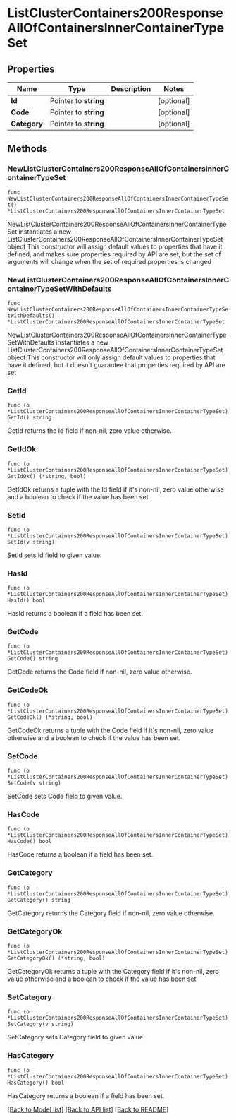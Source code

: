 # ListClusterContainers200ResponseAllOfContainersInnerContainerTypeSet

## Properties

Name | Type | Description | Notes
------------ | ------------- | ------------- | -------------
**Id** | Pointer to **string** |  | [optional] 
**Code** | Pointer to **string** |  | [optional] 
**Category** | Pointer to **string** |  | [optional] 

## Methods

### NewListClusterContainers200ResponseAllOfContainersInnerContainerTypeSet

`func NewListClusterContainers200ResponseAllOfContainersInnerContainerTypeSet() *ListClusterContainers200ResponseAllOfContainersInnerContainerTypeSet`

NewListClusterContainers200ResponseAllOfContainersInnerContainerTypeSet instantiates a new ListClusterContainers200ResponseAllOfContainersInnerContainerTypeSet object
This constructor will assign default values to properties that have it defined,
and makes sure properties required by API are set, but the set of arguments
will change when the set of required properties is changed

### NewListClusterContainers200ResponseAllOfContainersInnerContainerTypeSetWithDefaults

`func NewListClusterContainers200ResponseAllOfContainersInnerContainerTypeSetWithDefaults() *ListClusterContainers200ResponseAllOfContainersInnerContainerTypeSet`

NewListClusterContainers200ResponseAllOfContainersInnerContainerTypeSetWithDefaults instantiates a new ListClusterContainers200ResponseAllOfContainersInnerContainerTypeSet object
This constructor will only assign default values to properties that have it defined,
but it doesn't guarantee that properties required by API are set

### GetId

`func (o *ListClusterContainers200ResponseAllOfContainersInnerContainerTypeSet) GetId() string`

GetId returns the Id field if non-nil, zero value otherwise.

### GetIdOk

`func (o *ListClusterContainers200ResponseAllOfContainersInnerContainerTypeSet) GetIdOk() (*string, bool)`

GetIdOk returns a tuple with the Id field if it's non-nil, zero value otherwise
and a boolean to check if the value has been set.

### SetId

`func (o *ListClusterContainers200ResponseAllOfContainersInnerContainerTypeSet) SetId(v string)`

SetId sets Id field to given value.

### HasId

`func (o *ListClusterContainers200ResponseAllOfContainersInnerContainerTypeSet) HasId() bool`

HasId returns a boolean if a field has been set.

### GetCode

`func (o *ListClusterContainers200ResponseAllOfContainersInnerContainerTypeSet) GetCode() string`

GetCode returns the Code field if non-nil, zero value otherwise.

### GetCodeOk

`func (o *ListClusterContainers200ResponseAllOfContainersInnerContainerTypeSet) GetCodeOk() (*string, bool)`

GetCodeOk returns a tuple with the Code field if it's non-nil, zero value otherwise
and a boolean to check if the value has been set.

### SetCode

`func (o *ListClusterContainers200ResponseAllOfContainersInnerContainerTypeSet) SetCode(v string)`

SetCode sets Code field to given value.

### HasCode

`func (o *ListClusterContainers200ResponseAllOfContainersInnerContainerTypeSet) HasCode() bool`

HasCode returns a boolean if a field has been set.

### GetCategory

`func (o *ListClusterContainers200ResponseAllOfContainersInnerContainerTypeSet) GetCategory() string`

GetCategory returns the Category field if non-nil, zero value otherwise.

### GetCategoryOk

`func (o *ListClusterContainers200ResponseAllOfContainersInnerContainerTypeSet) GetCategoryOk() (*string, bool)`

GetCategoryOk returns a tuple with the Category field if it's non-nil, zero value otherwise
and a boolean to check if the value has been set.

### SetCategory

`func (o *ListClusterContainers200ResponseAllOfContainersInnerContainerTypeSet) SetCategory(v string)`

SetCategory sets Category field to given value.

### HasCategory

`func (o *ListClusterContainers200ResponseAllOfContainersInnerContainerTypeSet) HasCategory() bool`

HasCategory returns a boolean if a field has been set.


[[Back to Model list]](../README.md#documentation-for-models) [[Back to API list]](../README.md#documentation-for-api-endpoints) [[Back to README]](../README.md)


